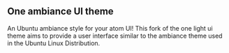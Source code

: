 ## One ambiance UI theme

An Ubuntu ambiance style for your atom UI! 
This fork of the one light ui theme aims to provide a user interface similar to the ambiance theme used in the Ubuntu Linux Distribution.
